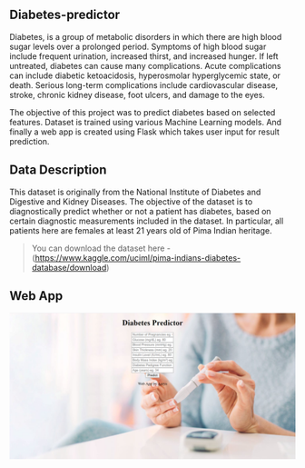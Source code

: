 ## Diabetes-predictor

Diabetes, is a group of metabolic disorders in which there are high blood sugar levels over a prolonged period. Symptoms of high blood sugar include frequent urination, increased thirst, and increased hunger. If left untreated, diabetes can cause many complications. Acute complications can include diabetic ketoacidosis, hyperosmolar hyperglycemic state, or death. Serious long-term complications include cardiovascular disease, stroke, chronic kidney disease, foot ulcers, and damage to the eyes. 

The objective of this project was to predict diabetes based on selected features. Dataset is trained using various Machine Learning models. And finally a web app is created using Flask which takes user input for result prediction.

## Data Description

This dataset is originally from the National Institute of Diabetes and Digestive and Kidney Diseases. The objective of the dataset is to diagnostically predict whether or not a patient has diabetes, based on certain diagnostic measurements included in the dataset. In particular, all patients here are females at least 21 years old of Pima Indian heritage.

> You can download the dataset here - (https://www.kaggle.com/uciml/pima-indians-diabetes-database/download)

## **Web App**

![](screenshot.png)

